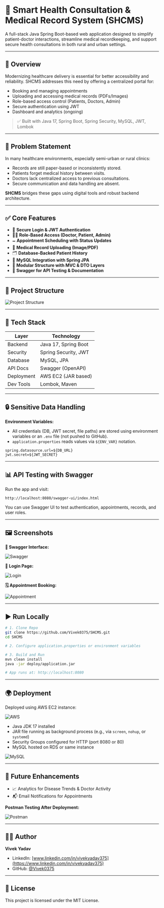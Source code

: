 # 🏥 Smart Health Consultation & Medical Record System (SHCMS)

A full-stack Java Spring Boot-based web application designed to simplify patient-doctor interactions, streamline medical recordkeeping, and support secure health consultations in both rural and urban settings.

---

## 📌 Overview

Modernizing healthcare delivery is essential for better accessibility and reliability. SHCMS addresses this need by offering a centralized portal for:

* Booking and managing appointments
* Uploading and accessing medical records (PDFs/Images)
* Role-based access control (Patients, Doctors, Admin)
* Secure authentication using JWT
* Dashboard and analytics (ongoing)

> ✅ Built with Java 17, Spring Boot, Spring Security, MySQL, JWT, Lombok

---

## 🎯 Problem Statement

In many healthcare environments, especially semi-urban or rural clinics:

* Records are still paper-based or inconsistently stored.
* Patients forget medical history between visits.
* Doctors lack centralized access to previous consultations.
* Secure communication and data handling are absent.

**SHCMS** bridges these gaps using digital tools and robust backend architecture.

---

## ✅ Core Features

* 🔐 **Secure Login & JWT Authentication**
* 🧑‍⚕️ **Role-Based Access (Doctor, Patient, Admin)**
* 🗕️ **Appointment Scheduling with Status Updates**
* 📂 **Medical Record Uploading (Image/PDF)**
* 🗂️ **Database-Backed Patient History**
* 📀 **MySQL Integration with Spring JPA**
* 🧱 **Modular Structure with MVC & DTO Layers**
* 🧪 **Swagger for API Testing & Documentation**

---

## 📁 Project Structure

![Project Structure](https://raw.githubusercontent.com/Vivek0375/SHCMS/main/shcms-image/Screenshot%202025-07-07%20165439.png)

---

## 🚀 Tech Stack

| Layer      | Technology           |
| ---------- | -------------------- |
| Backend    | Java 17, Spring Boot |
| Security   | Spring Security, JWT |
| Database   | MySQL, JPA           |
| API Docs   | Swagger (OpenAPI)    |
| Deployment | AWS EC2 (JAR based)  |
| Dev Tools  | Lombok, Maven        |

---

## 🔒 Sensitive Data Handling

**Environment Variables:**

* All credentials (DB, JWT secret, file paths) are stored using environment variables or an `.env` file (not pushed to GitHub).
* `application.properties` reads values via `${ENV_VAR}` notation.

```properties
spring.datasource.url=${DB_URL}
jwt.secret=${JWT_SECRET}
```

---

## 📊 API Testing with Swagger

Run the app and visit:

```
http://localhost:8080/swagger-ui/index.html
```

You can use Swagger UI to test authentication, appointments, records, and user roles.

---

## 🖼️ Screenshots

**🔧 Swagger Interface:**

![Swagger](https://raw.githubusercontent.com/Vivek0375/SHCMS/main/shcms-image/Screenshot%202025-07-06%20212819.png)

**🔐 Login Page:**

![Login](https://raw.githubusercontent.com/Vivek0375/SHCMS/main/shcms-image/Screenshot%202025-07-06%20212819.png)

**🗓️ Appointment Booking:**

![Appointment](https://raw.githubusercontent.com/Vivek0375/SHCMS/main/shcms-image/Screenshot%202025-07-06%20195645.png)

---

## ▶️ Run Locally

```bash
# 1. Clone Repo
git clone https://github.com/Vivek0375/SHCMS.git
cd SHCMS

# 2. Configure application.properties or environment variables

# 3. Build and Run
mvn clean install
java -jar deploy/application.jar

# App runs at: http://localhost:8080
```

---

## 🌍 Deployment

Deployed using AWS EC2 instance:

![AWS](https://raw.githubusercontent.com/Vivek0375/SHCMS/main/shcms-image/Screenshot%202025-07-06%20192828.png)

* Java JDK 17 installed
* JAR file running as background process (e.g., via `screen`, `nohup`, or `systemd`)
* Security Groups configured for HTTP (port 8080 or 80)
* MySQL hosted on RDS or same instance

![MySQL](https://raw.githubusercontent.com/Vivek0375/SHCMS/main/shcms-image/Screenshot%202025-07-06%20195726.png)

---

## 🧠 Future Enhancements

* 📈 Analytics for Disease Trends & Doctor Activity
* 📬 Email Notifications for Appointments

**Postman Testing After Deployment:**

![Postman](https://raw.githubusercontent.com/Vivek0375/SHCMS/main/shcms-image/Screenshot%202025-07-06%20164110.png)

---

## 🧑‍💻 Author

**Vivek Yadav**

* LinkedIn: [www.linkedin.com/in/vivekyadav375](https://www.linkedin.com/in/vivekyadav375)
* GitHub: [@Vivek0375](https://github.com/Vivek0375)

---

## 📜 License

This project is licensed under the MIT License.
